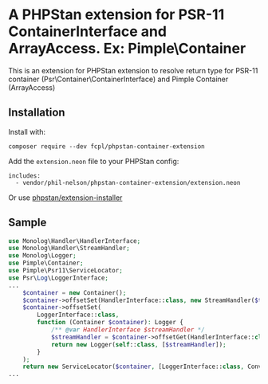 # A PHPStan extension for PSR-11 ContainerInterface and ArrayAccess. Ex: Pimple\Container

This is an extension for PHPStan extension to resolve return type for PSR-11 container (Psr\Container\ContainerInterface) and Pimple Container (ArrayAccess)

## Installation

Install with:

```
composer require --dev fcpl/phpstan-container-extension
```

Add the `extension.neon` file to your PHPStan config:

```
includes:
  - vendor/phil-nelson/phpstan-container-extension/extension.neon
```

Or use [phpstan/extension-installer](https://github.com/phpstan/extension-installer)

## Sample

```php
use Monolog\Handler\HandlerInterface;
use Monolog\Handler\StreamHandler;
use Monolog\Logger;
use Pimple\Container;
use Pimple\Psr11\ServiceLocator;
use Psr\Log\LoggerInterface;
...
    $container = new Container();
    $container->offsetSet(HandlerInterface::class, new StreamHandler($this->getLogFile()));
    $container->offsetSet(
        LoggerInterface::class,
        function (Container $container): Logger {
            /** @var HandlerInterface $streamHandler */
            $streamHandler = $container->offsetGet(HandlerInterface::class);
            return new Logger(self::class, [$streamHandler]);
        }
    );
    return new ServiceLocator($container, [LoggerInterface::class, ConverterFileInterface::class]);
...
```

